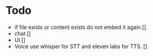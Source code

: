 # Todo

- if file exists or content exists do not embed it again.[]
- chat []
- UI []
- Voice use whisper for STT and eleven labs for TTS. []